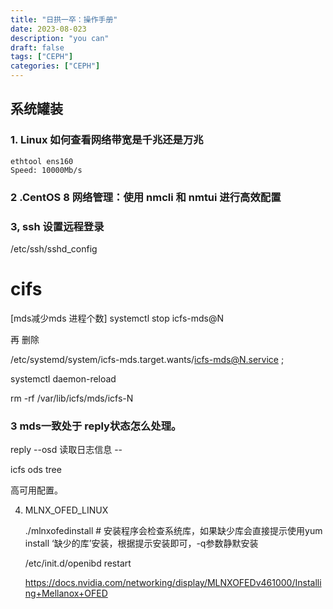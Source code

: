 ```yaml
---
title: "日拱一卒：操作手册"
date: 2023-08-023
description: "you can"
draft: false
tags: ["CEPH"]
categories: ["CEPH"]
---
```






## 系统罐装

### 1. Linux 如何查看网络带宽是千兆还是万兆

~~~
ethtool ens160
Speed: 10000Mb/s
~~~

### 2 .CentOS 8 网络管理：使用 nmcli 和 nmtui 进行高效配置

### 3, ssh 设置远程登录

/etc/ssh/sshd_config





# cifs



[mds减少mds 进程个数]
 systemctl stop icfs-mds@N

 再 删除 

/etc/systemd/system/icfs-mds.target.wants/icfs-mds@N.service ;

 systemctl daemon-reload  

 rm -rf /var/lib/icfs/mds/icfs-N





### 3  mds一致处于 reply状态怎么处理。 

reply --osd 读取日志信息 --

icfs ods  tree

高可用配置。



4. MLNX_OFED_LINUX

   ./mlnxofedinstall   # 安装程序会检查系统库，如果缺少库会直接提示使用yum install ‘缺少的库’安装，根据提示安装即可，-q参数静默安装

   /etc/init.d/openibd restart

   https://docs.nvidia.com/networking/display/MLNXOFEDv461000/Installing+Mellanox+OFED





